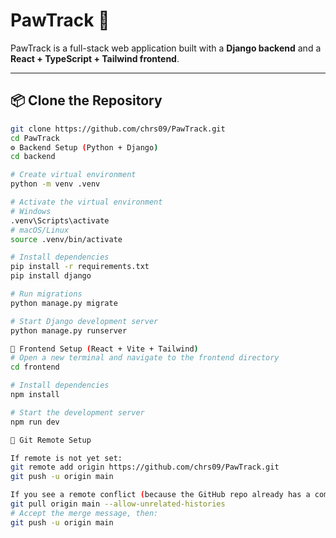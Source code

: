 # PawTrack 🐾

PawTrack is a full-stack web application built with a **Django backend** and a **React + TypeScript + Tailwind frontend**.

---

## 📦 Clone the Repository

```bash
git clone https://github.com/chrs09/PawTrack.git
cd PawTrack
⚙️ Backend Setup (Python + Django)
cd backend

# Create virtual environment
python -m venv .venv

# Activate the virtual environment
# Windows
.venv\Scripts\activate
# macOS/Linux
source .venv/bin/activate

# Install dependencies
pip install -r requirements.txt
pip install django

# Run migrations
python manage.py migrate

# Start Django development server
python manage.py runserver

🎨 Frontend Setup (React + Vite + Tailwind)
# Open a new terminal and navigate to the frontend directory
cd frontend

# Install dependencies
npm install

# Start the development server
npm run dev

🧹 Git Remote Setup

If remote is not yet set:
git remote add origin https://github.com/chrs09/PawTrack.git
git push -u origin main

If you see a remote conflict (because the GitHub repo already has a commit), run:
git pull origin main --allow-unrelated-histories
# Accept the merge message, then:
git push -u origin main
